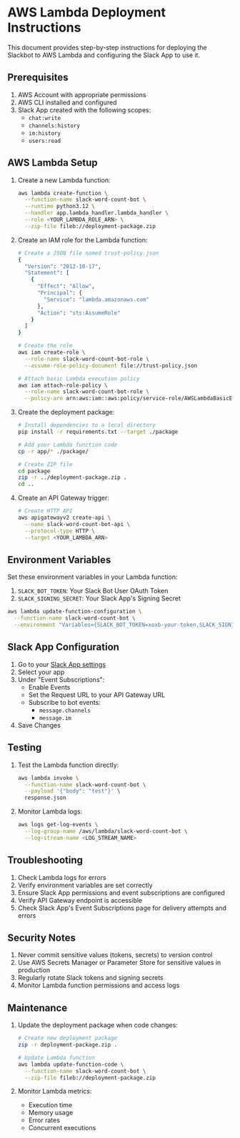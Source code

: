 # AWS Lambda Deployment Instructions

This document provides step-by-step instructions for deploying the Slackbot to AWS Lambda and configuring the Slack App to use it.

## Prerequisites

1. AWS Account with appropriate permissions
2. AWS CLI installed and configured
3. Slack App created with the following scopes:
   - `chat:write`
   - `channels:history`
   - `im:history`
   - `users:read`

## AWS Lambda Setup

1. Create a new Lambda function:
   ```bash
   aws lambda create-function \
     --function-name slack-word-count-bot \
     --runtime python3.12 \
     --handler app.lambda_handler.lambda_handler \
     --role <YOUR_LAMBDA_ROLE_ARN> \
     --zip-file fileb://deployment-package.zip
   ```

2. Create an IAM role for the Lambda function:
   ```bash
   # Create a JSON file named trust-policy.json
   {
     "Version": "2012-10-17",
     "Statement": [
       {
         "Effect": "Allow",
         "Principal": {
           "Service": "lambda.amazonaws.com"
         },
         "Action": "sts:AssumeRole"
       }
     ]
   }

   # Create the role
   aws iam create-role \
     --role-name slack-word-count-bot-role \
     --assume-role-policy-document file://trust-policy.json

   # Attach basic Lambda execution policy
   aws iam attach-role-policy \
     --role-name slack-word-count-bot-role \
     --policy-arn arn:aws:iam::aws:policy/service-role/AWSLambdaBasicExecutionRole
   ```

3. Create the deployment package:
   ```bash
   # Install dependencies to a local directory
   pip install -r requirements.txt --target ./package
   
   # Add your Lambda function code
   cp -r app/* ./package/
   
   # Create ZIP file
   cd package
   zip -r ../deployment-package.zip .
   cd ..
   ```

4. Create an API Gateway trigger:
   ```bash
   # Create HTTP API
   aws apigatewayv2 create-api \
     --name slack-word-count-bot-api \
     --protocol-type HTTP \
     --target <YOUR_LAMBDA_ARN>
   ```

## Environment Variables

Set these environment variables in your Lambda function:

1. `SLACK_BOT_TOKEN`: Your Slack Bot User OAuth Token
2. `SLACK_SIGNING_SECRET`: Your Slack App's Signing Secret

```bash
aws lambda update-function-configuration \
  --function-name slack-word-count-bot \
  --environment "Variables={SLACK_BOT_TOKEN=xoxb-your-token,SLACK_SIGNING_SECRET=your-secret}"
```

## Slack App Configuration

1. Go to your [Slack App settings](https://api.slack.com/apps)
2. Select your app
3. Under "Event Subscriptions":
   - Enable Events
   - Set the Request URL to your API Gateway URL
   - Subscribe to bot events:
     - `message.channels`
     - `message.im`
4. Save Changes

## Testing

1. Test the Lambda function directly:
   ```bash
   aws lambda invoke \
     --function-name slack-word-count-bot \
     --payload '{"body": "test"}' \
     response.json
   ```

2. Monitor Lambda logs:
   ```bash
   aws logs get-log-events \
     --log-group-name /aws/lambda/slack-word-count-bot \
     --log-stream-name <LOG_STREAM_NAME>
   ```

## Troubleshooting

1. Check Lambda logs for errors
2. Verify environment variables are set correctly
3. Ensure Slack App permissions and event subscriptions are configured
4. Verify API Gateway endpoint is accessible
5. Check Slack App's Event Subscriptions page for delivery attempts and errors

## Security Notes

1. Never commit sensitive values (tokens, secrets) to version control
2. Use AWS Secrets Manager or Parameter Store for sensitive values in production
3. Regularly rotate Slack tokens and signing secrets
4. Monitor Lambda function permissions and access logs

## Maintenance

1. Update the deployment package when code changes:
   ```bash
   # Create new deployment package
   zip -r deployment-package.zip .
   
   # Update Lambda function
   aws lambda update-function-code \
     --function-name slack-word-count-bot \
     --zip-file fileb://deployment-package.zip
   ```

2. Monitor Lambda metrics:
   - Execution time
   - Memory usage
   - Error rates
   - Concurrent executions

